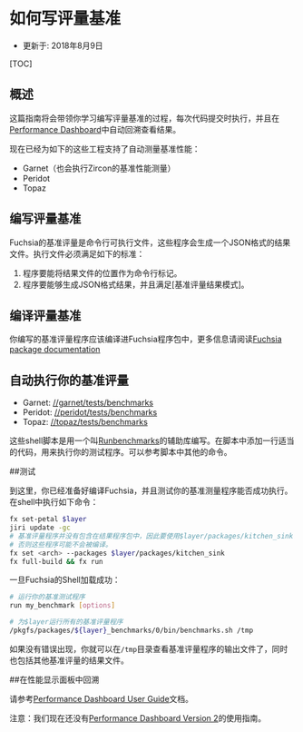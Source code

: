 <!--
# How to write benchmarks
-->

# 如何写评量基准

<!--
* Updated: 2018 August 9
-->

* 更新于: 2018年8月9日

[TOC]

<!--
## Overview
-->

## 概述

<!--
This guide will walk you through the process of writing a benchmark, running it at every
commit, and automatically tracking the results in the [Performance Dashboard].
-->

这篇指南将会带领你学习编写评量基准的过程，每次代码提交时执行，并且在[Performance Dashboard]中自动回溯查看结果。

<!--
Today we support automating benchmarks for these projects:
* Garnet (Also runs Zircon benchmarks)
* Peridot
* Topaz
-->

现在已经为如下的这些工程支持了自动测量基准性能：
* Garnet（也会执行Zircon的基准性能测量）
* Peridot
* Topaz

<!--
## Writing a benchmark
-->

## 编写评量基准

<!--
Fuchsia benchmarks are command-line executables that produce a JSON results file.  The
executable must meet the following criteria:

1. It accepts the location to the results file as a command line flag.
2. It produces JSON results that match the [benchmark results schema]:
-->

Fuchsia的基准评量是命令行可执行文件，这些程序会生成一个JSON格式的结果文件。执行文件必须满足如下的标准：

1. 程序要能将结果文件的位置作为命令行标记。
2. 程序要能够生成JSON格式结果，并且满足[基准评量结果模式]。

<!--
## Building your benchmark

Your benchmark executable should be built into a Fuchsia package.  For more information
please read the [Fuchsia package documentation].
-->

## 编译评量基准

你编写的基准评量程序应该编译进Fuchsia程序包中，更多信息请阅读[Fuchsia package documentation]

<!--
## Automating your benchmark

We have shell scripts that run all of a layer's benchmarks at every commit to that layer.

* Garnet: [//garnet/tests/benchmarks](https://fuchsia.googlesource.com/garnet/+/master/tests/benchmarks)
* Peridot: [//peridot/tests/benchmarks](https://fuchsia.googlesource.com/peridot/+/master/tests/benchmarks)
* Topaz: [//topaz/tests/benchmarks](https://fuchsia.googlesource.com/topaz/+/master/tests/benchmarks)

These shell scripts are written using a helper library called [Runbenchmarks].  Add a
command to the appropriate script to execute your test.  See the existing commands for
examples.
-->

## 自动执行你的基准评量

* Garnet: [//garnet/tests/benchmarks](https://fuchsia.googlesource.com/garnet/+/master/tests/benchmarks)
* Peridot: [//peridot/tests/benchmarks](https://fuchsia.googlesource.com/peridot/+/master/tests/benchmarks)
* Topaz: [//topaz/tests/benchmarks](https://fuchsia.googlesource.com/topaz/+/master/tests/benchmarks)

这些shell脚本是用一个叫[Runbenchmarks]的辅助库编写。在脚本中添加一行适当的代码，用来执行你的测试程序。可以参考脚本中其他的命令。

<!--
## Testing

At this point, you're ready to build Fuchsia and test that your benchmark runs
successfully. Run the following in a shell:

```sh
fx set-petal $layer
jiri update -gc
# Benchmarks are not included in production packages, so use $layer/packages/kitchen_sink
# or they will not be built.
fx set <arch> --packages $layer/packages/kitchen_sink
fx full-build && fx run
```

Once the Fuchsia shell is loaded:

```sh
# Run just your benchmark
run my_benchmark [options]

# Run all benchmarks for $layer
/pkgfs/packages/${layer}_benchmarks/0/bin/benchmarks.sh /tmp
```

If no errors occurred, you should see your benchmark's output file in `/tmp`, along with
the results files of other benchmarks.
-->

##测试

到这里，你已经准备好编译Fuchsia，并且测试你的基准测量程序能否成功执行。在shell中执行如下命令：

```sh
fx set-petal $layer
jiri update -gc
# 基准评量程序并没有包含在结果程序包中，因此要使用$layer/packages/kitchen_sink
# 否则这些程序可能不会被编译。
fx set <arch> --packages $layer/packages/kitchen_sink
fx full-build && fx run
```

一旦Fuchsia的Shell加载成功：

```sh
# 运行你的基准测试程序
run my_benchmark [options]

# 为$layer运行所有的基准评量程序
/pkgfs/packages/${layer}_benchmarks/0/bin/benchmarks.sh /tmp
```

如果没有错误出现，你就可以在`/tmp`目录查看基准评量程序的输出文件了，同时也包括其他基准评量的结果文件。

<!--
## Tracking in the performance dashboard

Please see the [Performance Dashboard User Guide]

NOTE: We do not yet have a User guide for the [Performance Dashboard Version 2].

[benchmark results schema]: results_schema.md
[Fuchsia package documentation]: /development/build/packages.md
[Performance Dashboard]: https://chromeperf.appspot.com/report
[Performance Dashboard User Guide]: catapult_user_guide.md
[Performance Dashboard Version 2]: https://v2spa-dot-chromeperf.appspot.com/
[Runbenchmarks]: https://fuchsia.googlesource.com/garnet/+/master/testing/runbenchmarks
[//zircon/system/ulib/perftest]: https://fuchsia.googlesource.com/zircon/+/master/system/ulib/perftest/
[//garnet/go/src/benchmarks]: https://fuchsia.googlesource.com/garnet/+/master/go/src/benchmarks
-->

##在性能显示面板中回溯

请参考[Performance Dashboard User Guide]文档。

注意：我们现在还没有[Performance Dashboard Version 2]的使用指南。

[benchmark results schema]: results_schema.md
[Fuchsia package documentation]: /development/build/packages.md
[Performance Dashboard]: https://chromeperf.appspot.com/report
[Performance Dashboard User Guide]: catapult_user_guide.md
[Performance Dashboard Version 2]: https://v2spa-dot-chromeperf.appspot.com/
[Runbenchmarks]: https://fuchsia.googlesource.com/garnet/+/master/testing/runbenchmarks
[//zircon/system/ulib/perftest]: https://fuchsia.googlesource.com/zircon/+/master/system/ulib/perftest/
[//garnet/go/src/benchmarks]: https://fuchsia.googlesource.com/garnet/+/master/go/src/benchmarks

